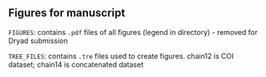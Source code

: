 ## Figures for manuscript

`FIGURES`: contains `.pdf` files of all figures (legend in directory) - removed for Dryad submission

`TREE_FILES`: contains `.tre` files used to create figures. chain12 is COI dataset; chain14 is concatenated dataset
